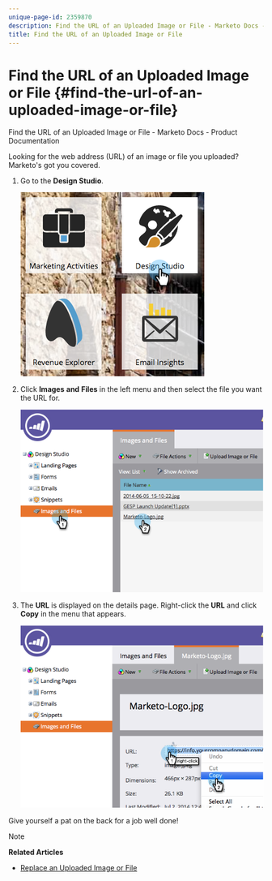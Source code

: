 ```yaml
---
unique-page-id: 2359870
description: Find the URL of an Uploaded Image or File - Marketo Docs - Product Documentation
title: Find the URL of an Uploaded Image or File
---
```


# Find the URL of an Uploaded Image or File {#find-the-url-of-an-uploaded-image-or-file}

Find the URL of an Uploaded Image or File - Marketo Docs - Product Documentation

Looking for the web address (URL) of an image or file you uploaded? Marketo's got you covered.

1. Go to the **Design Studio**.

   ![](assets/designstudio-4.png)

1. Click **Images** **and** **Files** in the left menu and then select the file you want the URL for.

   ![](assets/image2014-9-25-14-3a47-3a53.png)

1. The **URL** is displayed on the details page. Right-click the **URL** and click **Copy** in the menu that appears. 

   ![](assets/image2014-9-25-14-3a48-3a16.png)

Give yourself a pat on the back for a job well done!

>[!NOTE]
>
>**Related Articles**
>
>* [Replace an Uploaded Image or File](replace-an-uploaded-image-or-file.md)
>

